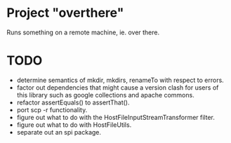 # Project "overthere"
Runs something on a remote machine, ie. over there.

# TODO
* determine semantics of mkdir, mkdirs, renameTo with respect to errors.
* factor out dependencies that might cause a version clash for users of this library such as google collections and apache commons.
* refactor assertEquals() to assertThat().
* port scp -r functionality.
* figure out what to do with the HostFileInputStreamTransformer filter.
* figure out what to do with HostFileUtils.
* separate out an spi package.


